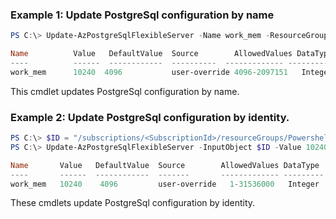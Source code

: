 ### Example 1: Update PostgreSql configuration by name
```powershell
PS C:\> Update-AzPostgreSqlFlexibleServer -Name work_mem -ResourceGroupName PowershellPostgreSqlTest -ServerName postgresql-test -Value 10240

Name          Value   DefaultValue  Source        AllowedValues DataType
----          ------  ------------  ----------  ------------- ---------
work_mem      10240  4096           user-override 4096-2097151   Integer
```

This cmdlet updates PostgreSql configuration by name.

### Example 2: Update PostgreSql configuration by identity.
```powershell
PS C:\> $ID = "/subscriptions/<SubscriptionId>/resourceGroups/PowershellPostgreSqlTest/providers/Microsoft.DBForPostgreSql/flexibleServers/postgresql-test/configurations/work_mem"
PS C:\> Update-AzPostgreSqlFlexibleServer -InputObject $ID -Value 10240

Name       Value   DefaultValue  Source        AllowedValues DataType
----       ------  ------------  -------       ------------- ---------
work_mem   10240    4096         user-override   1-31536000   Integer
```

These cmdlets update PostgreSql configuration by identity.

